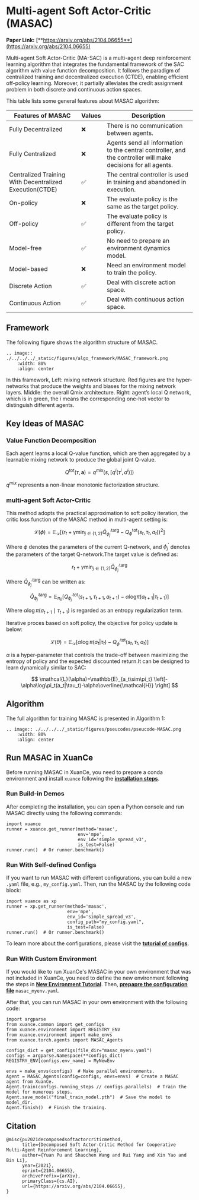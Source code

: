 # Multi-agent Soft Actor-Critic (MASAC)

**Paper Link:** [**https://arxiv.org/abs/2104.06655**](https://arxiv.org/abs/2104.06655)

Multi-agent Soft Actor-Critic (MA-SAC) is a multi-agent deep reinforcement learning algorithm
that integrates the fundamental framework of the SAC algorithm with value function decomposition.
It follows the paradigm of centralized training and decentralized execution (CTDE), enabling efficient off-policy learning.
Moreover, it partially alleviates the credit assignment problem in both discrete and continuous action spaces.

This table lists some general features about MASAC algorithm:   

| Features of MASAC                                       | Values | Description                                                                                                   |
|---------------------------------------------------------|--------|---------------------------------------------------------------------------------------------------------------|
| Fully Decentralized                                     | ❌      | There is no communication between agents.                                                                     |
| Fully Centralized                                       | ❌      | Agents send all information to the central controller, and the controller will make decisions for all agents. | 
| Centralized Training With Decentralized Execution(CTDE) | ✅      | The central controller is used in training and abandoned in execution.                                        | 
| On-policy                                               | ❌      | The evaluate policy is the same as the target policy.                                                         | 
| Off-policy                                              | ✅      | The evaluate policy is different from the target policy.                                                      |   
| Model-free                                              | ✅      | No need to prepare an environment dynamics model.                                                             |
| Model-based                                             | ❌      | Need an environment model to train the policy.                                                                | 
| Discrete Action                                         | ✅      | Deal with discrete action space.                                                                              | 
| Continuous Action                                       | ✅      | Deal with continuous action space.                                                                            |

## Framework

The following figure shows the algorithm structure of MASAC.

```{eval-rst}
.. image:: ./../../../_static/figures/algo_framework/MASAC_framework.png
    :width: 80%
    :align: center
```

In this framework, Left: mixing network structure. Red figures are the hyper-networks that produce the weights
and biases for the mixing network layers. Middle: the overall Qmix architecture. Right: agent’s local Q
network, which is in green, the $i$ means the corresponding one-hot vector to distinguish different agents.

## Key Ideas of MASAC

### Value Function Decomposition

Each agent learns a local Q-value function, which are then aggregated by a learnable mixing network to produce the global joint Q-value.

$$
Q^{\mathrm{tot}}(\tau,\mathbf{a})=q^{mix}(s,\left[q^i\left(\tau^i,a^i\right)\right])
$$

$q^{mix}$ represents a non-linear monotonic factorization structure.

### multi-agent Soft Actor-Critic

This method adopts the practical approximation to soft policy iteration, the critic loss function of the MASAC method in multi-agent setting is:

$$
\mathcal{L}(\phi)=\mathbb{E}_{\mathcal{D}} \left[\left(r_t + \gamma \min_{j\in\{1,2\}} \hat{Q}_{\phi_j^{\prime}}^{\mathrm{targ}} - Q_\phi^{\mathrm{tot}}(s_t,\tau_t,a_t)\right)^2\right]
$$

Where $\phi$ denotes the parameters of the current Q-network, and $\phi_j^{\prime}$ denotes the parameters of the target Q-network.The target value is defined as:

$$
r_t+\gamma\min_{j\in\{1,2\}}\hat{Q}_{\phi_j^{\prime}}^{\mathrm{targ}}
$$

Where $\hat{Q}_{\phi_j^{\prime}}^{\mathrm{targ}}$ can be written as:

$$
\hat{Q}_{\phi_j^{\prime}}^{\mathrm{targ}}=\mathbb{E}_{\pi_\theta}\left[Q_{\phi_j^{\prime}}^{\mathrm{tot}}(s_{t+1},\tau_{t+1},a_{t+1})-\alpha\mathrm{log}\pi(a_{t+1}|\tau_{t+1})\right]
$$

Where $\alpha\log\pi\left(a_{t+1}\mid\tau_{t+1}\right)$ is regarded as an entropy regularization term.

Iterative proces based on soft policy, the objective for policy update is below:

$$
\mathcal{L}(\theta)=\mathbb{E}_{\mathcal{D}} \left[\alpha\log\pi(a_t|\tau_t)-Q_{\phi^{\prime}}^{\mathrm{tot}}(s_t,\tau_t,a_t)\right]
$$

$\alpha$ is a hyper-parameter that
controls the trade-off between maximizing the entropy of policy and the expected discounted return.It can be designed to learn dynamically similar to SAC:

$$
\mathcal{L}(\alpha)=\mathbb{E}_{a_t\sim\pi_t} \left[-\alpha\log\pi_t(a_t|\tau_t)-\alpha\overline{\mathcal{H}} \right]
$$

## Algorithm

The full algorithm for training MASAC is presented in Algorithm 1:

```{eval-rst}
.. image:: ./../../../_static/figures/pseucodes/pseucode-MASAC.png
    :width: 80%
    :align: center
```

## Run MASAC in XuanCe

Before running MASAC in XuanCe, you need to prepare a conda environment and install ``xuance`` following 
the [**installation steps**](./../../usage/installation.rst#install-xuance).

### Run Build-in Demos

After completing the installation, you can open a Python console and run MASAC directly using the following commands:

```python3
import xuance
runner = xuance.get_runner(method='masac',
                           env='mpe',
                           env_id='simple_spread_v3',
                           is_test=False)
runner.run()  # Or runner.benchmark()
```

### Run With Self-defined Configs

If you want to run MASAC with different configurations, you can build a new ``.yaml`` file, e.g., ``my_config.yaml``.
Then, run the MASAC by the following code block:

```python3
import xuance as xp
runner = xp.get_runner(method='masac',
                       env='mpe',
                       env_id='simple_spread_v3',
                       config_path="my_config.yaml",
                       is_test=False)
runner.run()  # Or runner.benchmark()
```

To learn more about the configurations, please visit the 
[**tutorial of configs**](./../../api/configs/configuration_examples.rst).


### Run With Custom Environment

If you would like to run XuanCe's MASAC in your own environment that was not included in XuanCe, 
you need to define the new environment following the steps in 
[**New Environment Tutorial**](./../../usage/custom_env/custom_drl_env.rst).
Then, [**prepapre the configuration file**](./../../usage/custom_env/custom_drl_env.rst#step-2-create-the-config-file-and-read-the-configurations) 
 ``masac_myenv.yaml``.

After that, you can run MASAC in your own environment with the following code:

```python3
import argparse
from xuance.common import get_configs
from xuance.environment import REGISTRY_ENV
from xuance.environment import make_envs
from xuance.torch.agents import MASAC_Agents

configs_dict = get_configs(file_dir="masac_myenv.yaml")
configs = argparse.Namespace(**configs_dict)
REGISTRY_ENV[configs.env_name] = MyNewEnv

envs = make_envs(configs)  # Make parallel environments.
Agent = MASAC_Agents(config=configs, envs=envs)  # Create a MASAC agent from XuanCe.
Agent.train(configs.running_steps // configs.parallels)  # Train the model for numerous steps.
Agent.save_model("final_train_model.pth")  # Save the model to model_dir.
Agent.finish()  # Finish the training.
```

## Citation

```{code-block} bash
@misc{pu2021decomposedsoftactorcriticmethod,
      title={Decomposed Soft Actor-Critic Method for Cooperative Multi-Agent Reinforcement Learning}, 
      author={Yuan Pu and Shaochen Wang and Rui Yang and Xin Yao and Bin Li},
      year={2021},
      eprint={2104.06655},
      archivePrefix={arXiv},
      primaryClass={cs.AI},
      url={https://arxiv.org/abs/2104.06655}, 
}
```